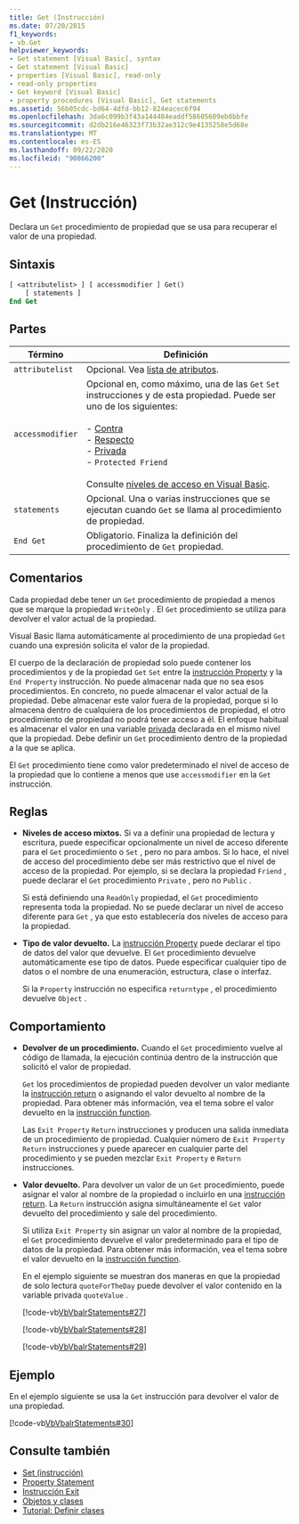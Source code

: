 ```yaml
---
title: Get (Instrucción)
ms.date: 07/20/2015
f1_keywords:
- vb.Get
helpviewer_keywords:
- Get statement [Visual Basic], syntax
- Get statement [Visual Basic]
- properties [Visual Basic], read-only
- read-only properties
- Get keyword [Visual Basic]
- property procedures [Visual Basic], Get statements
ms.assetid: 56b05cdc-bd64-4dfd-bb12-824eacec6f94
ms.openlocfilehash: 3da6c099b3f43a144484eaddf58605609eb0bbfe
ms.sourcegitcommit: d2db216e46323f73b32ae312c9e4135258e5d68e
ms.translationtype: MT
ms.contentlocale: es-ES
ms.lasthandoff: 09/22/2020
ms.locfileid: "90866200"
---
```

# <a name="get-statement"></a>Get (Instrucción)

Declara un `Get` procedimiento de propiedad que se usa para recuperar el valor de una propiedad.  
  
## <a name="syntax"></a>Sintaxis  
  
```vb  
[ <attributelist> ] [ accessmodifier ] Get()  
    [ statements ]  
End Get  
```  
  
## <a name="parts"></a>Partes  
  
|Término|Definición|  
|---|---|  
|`attributelist`|Opcional. Vea [lista de atributos](attribute-list.md).|  
|`accessmodifier`|Opcional en, como máximo, una de las `Get` `Set` instrucciones y de esta propiedad. Puede ser uno de los siguientes:<br /><br /> -   [Contra](../modifiers/protected.md)<br />-   [Respecto](../modifiers/friend.md)<br />-   [Privada](../modifiers/private.md)<br />-   `Protected Friend`<br /><br /> Consulte [niveles de acceso en Visual Basic](../../programming-guide/language-features/declared-elements/access-levels.md).|  
|`statements`|Opcional. Una o varias instrucciones que se ejecutan cuando `Get` se llama al procedimiento de propiedad.|  
|`End Get`|Obligatorio. Finaliza la definición del procedimiento de `Get` propiedad.|  
  
## <a name="remarks"></a>Comentarios  

 Cada propiedad debe tener un `Get` procedimiento de propiedad a menos que se marque la propiedad `WriteOnly` . El `Get` procedimiento se utiliza para devolver el valor actual de la propiedad.  
  
 Visual Basic llama automáticamente al procedimiento de una propiedad `Get` cuando una expresión solicita el valor de la propiedad.  
  
 El cuerpo de la declaración de propiedad solo puede contener los procedimientos y de la propiedad `Get` `Set` entre la [instrucción Property](property-statement.md) y la `End Property` instrucción. No puede almacenar nada que no sea esos procedimientos. En concreto, no puede almacenar el valor actual de la propiedad. Debe almacenar este valor fuera de la propiedad, porque si lo almacena dentro de cualquiera de los procedimientos de propiedad, el otro procedimiento de propiedad no podrá tener acceso a él. El enfoque habitual es almacenar el valor en una variable [privada](../modifiers/private.md) declarada en el mismo nivel que la propiedad. Debe definir un `Get` procedimiento dentro de la propiedad a la que se aplica.  
  
 El `Get` procedimiento tiene como valor predeterminado el nivel de acceso de la propiedad que lo contiene a menos que use `accessmodifier` en la `Get` instrucción.  
  
## <a name="rules"></a>Reglas  
  
- **Niveles de acceso mixtos.** Si va a definir una propiedad de lectura y escritura, puede especificar opcionalmente un nivel de acceso diferente para el `Get` procedimiento o `Set` , pero no para ambos. Si lo hace, el nivel de acceso del procedimiento debe ser más restrictivo que el nivel de acceso de la propiedad. Por ejemplo, si se declara la propiedad `Friend` , puede declarar el `Get` procedimiento `Private` , pero no `Public` .  
  
     Si está definiendo una `ReadOnly` propiedad, el `Get` procedimiento representa toda la propiedad. No se puede declarar un nivel de acceso diferente para `Get` , ya que esto establecería dos niveles de acceso para la propiedad.  
  
- **Tipo de valor devuelto.** La [instrucción Property](property-statement.md) puede declarar el tipo de datos del valor que devuelve. El `Get` procedimiento devuelve automáticamente ese tipo de datos. Puede especificar cualquier tipo de datos o el nombre de una enumeración, estructura, clase o interfaz.  
  
     Si la `Property` instrucción no especifica `returntype` , el procedimiento devuelve `Object` .  
  
## <a name="behavior"></a>Comportamiento  
  
- **Devolver de un procedimiento.** Cuando el `Get` procedimiento vuelve al código de llamada, la ejecución continúa dentro de la instrucción que solicitó el valor de propiedad.  
  
     `Get` los procedimientos de propiedad pueden devolver un valor mediante la [instrucción return](return-statement.md) o asignando el valor devuelto al nombre de la propiedad. Para obtener más información, vea el tema sobre el valor devuelto en la [instrucción function](function-statement.md).  
  
     Las `Exit Property` `Return` instrucciones y producen una salida inmediata de un procedimiento de propiedad. Cualquier número de `Exit Property` `Return` instrucciones y puede aparecer en cualquier parte del procedimiento y se pueden mezclar `Exit Property` e `Return` instrucciones.  
  
- **Valor devuelto.** Para devolver un valor de un `Get` procedimiento, puede asignar el valor al nombre de la propiedad o incluirlo en una [instrucción return](return-statement.md). La `Return` instrucción asigna simultáneamente el `Get` valor devuelto del procedimiento y sale del procedimiento.  
  
     Si utiliza `Exit Property` sin asignar un valor al nombre de la propiedad, el `Get` procedimiento devuelve el valor predeterminado para el tipo de datos de la propiedad. Para obtener más información, vea el tema sobre el valor devuelto en la [instrucción function](function-statement.md).  
  
     En el ejemplo siguiente se muestran dos maneras en que la propiedad de solo lectura `quoteForTheDay` puede devolver el valor contenido en la variable privada `quoteValue` .  
  
     [!code-vb[VbVbalrStatements#27](~/samples/snippets/visualbasic/VS_Snippets_VBCSharp/VbVbalrStatements/VB/Class1.vb#27)]  
  
     [!code-vb[VbVbalrStatements#28](~/samples/snippets/visualbasic/VS_Snippets_VBCSharp/VbVbalrStatements/VB/Class1.vb#28)]  
  
     [!code-vb[VbVbalrStatements#29](~/samples/snippets/visualbasic/VS_Snippets_VBCSharp/VbVbalrStatements/VB/Class1.vb#29)]  
  
## <a name="example"></a>Ejemplo  

 En el ejemplo siguiente se usa la `Get` instrucción para devolver el valor de una propiedad.  
  
 [!code-vb[VbVbalrStatements#30](~/samples/snippets/visualbasic/VS_Snippets_VBCSharp/VbVbalrStatements/VB/Class1.vb#30)]  
  
## <a name="see-also"></a>Consulte también

- [Set (instrucción)](set-statement.md)
- [Property Statement](property-statement.md)
- [Instrucción Exit](exit-statement.md)
- [Objetos y clases](../../programming-guide/language-features/objects-and-classes/index.md)
- [Tutorial: Definir clases](../../programming-guide/language-features/objects-and-classes/walkthrough-defining-classes.md)
